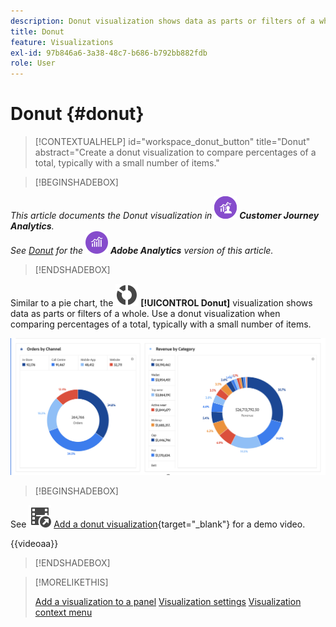 ```yaml
---
description: Donut visualization shows data as parts or filters of a whole.
title: Donut
feature: Visualizations
exl-id: 97b846a6-3a38-48c7-b686-b792bb882fdb
role: User
---
```

# Donut {#donut}

<!-- markdownlint-disable MD034 -->

>[!CONTEXTUALHELP]
>id="workspace_donut_button"
>title="Donut"
>abstract="Create a donut visualization to compare percentages of a total, typically with a small number of items."

<!-- markdownlint-enable MD034 -->


>[!BEGINSHADEBOX]

_This article documents the Donut visualization in_ ![CustomerJourneyAnalytics](/help/assets/icons/CustomerJourneyAnalytics.svg) _**Customer Journey Analytics**._<br/>_See [Donut](https://experienceleague.adobe.com/en/docs/analytics/analyze/analysis-workspace/visualizations/donut) for the_ ![AdobeAnalytics](/help/assets/icons/AdobeAnalytics.svg) _**Adobe Analytics** version of this article._

>[!ENDSHADEBOX]


Similar to a pie chart, the ![GraphDonut](/help/assets/icons/GraphDonut.svg) **[!UICONTROL Donut]** visualization shows data as parts or filters of a whole. Use a donut visualization when comparing percentages of a total, typically with a small number of items.

![A Donut chart showing data as parts or filters of a whole.](assets/donut.png)


>[!BEGINSHADEBOX]

See ![VideoCheckedOut](/help/assets/icons/VideoCheckedOut.svg) [Add a donut visualization](https://video.tv.adobe.com/v/334309/?quality=12){target=&#34;_blank&#34;} for a demo video.

{{videoaa}}

>[!ENDSHADEBOX]


>[!MORELIKETHIS]
>
>[Add a visualization to a panel](/help/analysis-workspace/visualizations/freeform-analysis-visualizations.md#add-visualizations-to-a-panel)
>[Visualization settings](/help/analysis-workspace/visualizations/freeform-analysis-visualizations.md#settings)
>[Visualization context menu](/help/analysis-workspace/visualizations/freeform-analysis-visualizations.md#context-menu)
>

